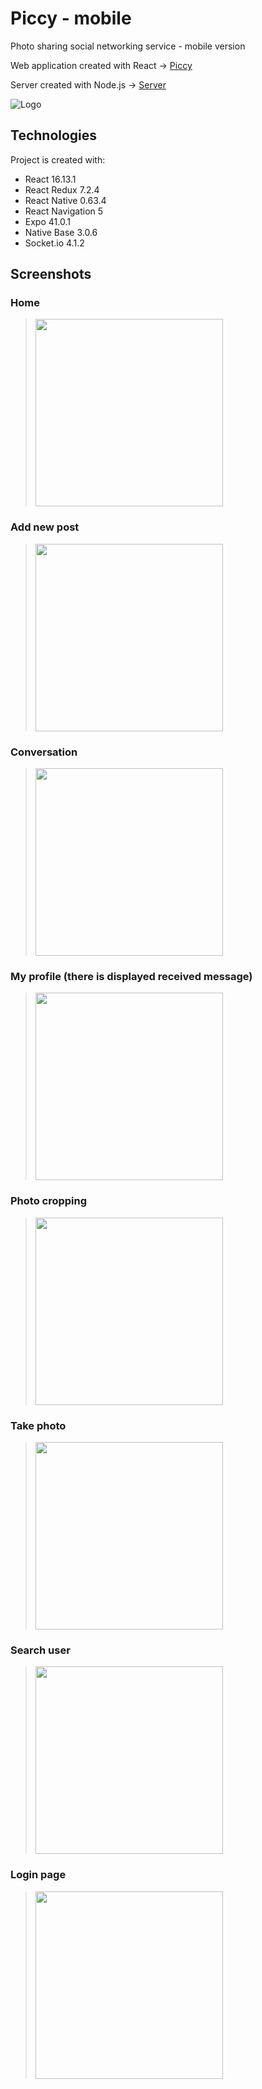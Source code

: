 # Piccy - mobile
Photo sharing social networking service - mobile version

Web application created with React -> [Piccy](https://github.com/mateooosh/piccy)

Server created with Node.js -> [Server](https://github.com/mateooosh/piccy-server)

![Logo](https://github.com/mateooosh/piccy/assets/57798535/20a94e21-ed45-43b9-97ef-3ba5eca9e2e1)

## Technologies
 Project is created with:
* React 16.13.1
* React Redux 7.2.4
* React Native 0.63.4
* React Navigation 5
* Expo 41.0.1
* Native Base 3.0.6
* Socket.io 4.1.2

## Screenshots

### Home
> <img src="https://github.com/mateooosh/piccy-mobile/assets/57798535/867b8c7f-90e0-452f-bf09-95ce2bf102e6" width="300px">

### Add new post
> <img src="https://github.com/mateooosh/piccy-mobile/assets/57798535/cce7bedd-7885-4798-9a33-bda867bf2c7b" width="300px">

### Conversation
> <img src="https://github.com/mateooosh/piccy-mobile/assets/57798535/7cf5efd5-59dd-4570-b8a2-073e9f9f812a" width="300px">

### My profile (there is displayed received message)
> <img src="https://github.com/mateooosh/piccy-mobile/assets/57798535/0acfbdc3-5f4a-4372-afba-cf0811395a31" width="300px">

### Photo cropping
> <img src="https://github.com/mateooosh/piccy-mobile/assets/57798535/8d16e05a-7e60-44dc-803d-6465e50a2f52" width="300px">

### Take photo
> <img src="https://github.com/mateooosh/piccy-mobile/assets/57798535/bc4bb710-9a82-4876-9360-bbe6983784c4" width="300px">

### Search user
> <img src="https://github.com/mateooosh/piccy-mobile/assets/57798535/d6b5e549-f644-41f9-8d20-e7701c15cbd4" width="300px">

### Login page
> <img src="https://github.com/mateooosh/piccy-mobile/assets/57798535/fe1480a0-258a-4fd3-8440-11df87f88581" width="300px">
